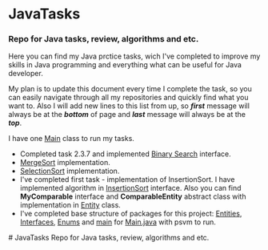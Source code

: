 <h1> JavaTasks </h1>
<h3>Repo for Java tasks, review, algorithms and etc.</h3> 

<p></p>
  Here you can find my Java prctice tasks, wich I've completed to improve my skills 
  in Java programming and everything what can be useful for Java developer.
<p></p>
  My plan is to update this document every time I complete the task, so you can easily 
  navigate through all my repositories and quickly find what you want to. Also I will add
  new lines to this list from up, so <b><em>first</em></b> message will always be at the <b><em>bottom</em></b> of page and
  <b><em>last</em></b> message will always be at the <b><em>top</em></b>.
<p></p>
  I have one <a href = "/src/main/Main.java">Main</a> class to run my tasks. 
<p></p>
  <ul>
    <li> 
      Completed task 2.3.7 and implemented <a href = "/src/Interfaces/BinarySearch.java">Binary Search</a> interface.
    </li>
    <li> 
      <a href = "/src/Interfaces/MergeSort.java">MergeSort</a> implementation.
    </li>
    <li> 
      <a href = "/src/Interfaces/SelectionSort.java">SelectionSort</a> implementation.
    </li>
    <li>
      I've completed first task - implementation of InsertionSort. I have implemented algorithm in 
       <a href = "/src/Interfaces/InsertionSort.java">InsertionSort</a> interface. 
      Also you can find <b>MyComparable</b> interface and <b>ComparableEntity</b> abstract class with implementation in 
      <a href = "/src/Entities/Entity.java">Entity</a> class.     
    </li>
    <li>
      I've completed base structure of packages for this project:
       <a href = "/src/Entities">Entities</a>,
       <a href = "/src/Interfaces">Interfaces</a>,
       <a href = "/src/Enums">Enums</a> and
       <a href = "/src/Main">main</a> for <a href = "/src/main/Main.java">Main.java</a> with psvm to run.
    </li>
  </ul>
# JavaTasks
Repo for Java tasks, review, algorithms and etc.
